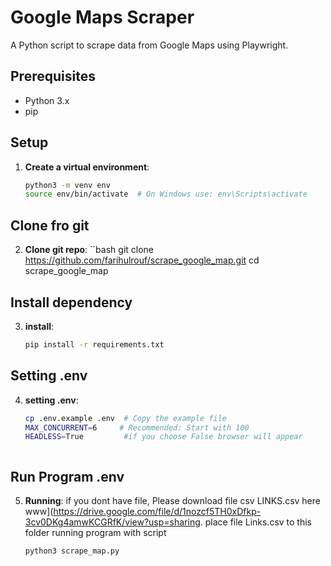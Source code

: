 # Google Maps Scraper

A Python script to scrape data from Google Maps using Playwright.

## Prerequisites

- Python 3.x
- pip

## Setup

1. **Create a virtual environment**:
   ```bash
   python3 -m venv env
   source env/bin/activate  # On Windows use: env\Scripts\activate


## Clone fro git
2. **Clone git repo**:
   ``bash
   git clone https://github.com/farihulrouf/scrape_google_map.git
   cd scrape_google_map

## Install dependency 
3. **install**:
   ```bash
   pip install -r requirements.txt

## Setting .env
4. **setting .env**:
   ```bash
   cp .env.example .env  # Copy the example file
   MAX_CONCURRENT=6     # Recommended: Start with 100
   HEADLESS=True         #if you choose False browser will appear  



## Run Program .env
5. **Running**:
   if you dont have file, Please download file csv LINKS.csv here www](https://drive.google.com/file/d/1nozcf5TH0xDfkp-3cv0DKg4amwKCGRfK/view?usp=sharing.
   place file Links.csv to this folder
   running program with script
   ```bash
   python3 scrape_map.py
